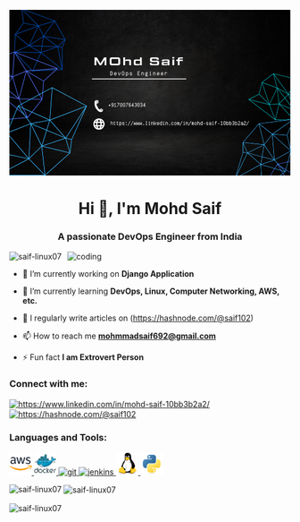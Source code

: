 ![logo](https://github.com/saif-linux07/saif-linux07/blob/main/Black%20Futuristic%20Software%20Engineer%20Business%20Card.png)
<h1 align="center">Hi 👋, I'm Mohd Saif</h1>
<h3 align="center">A passionate DevOps Engineer from India</h3>

<img align="right" alt="coding" width="400" src="https://cdn.dribbble.com/users/926537/screenshots/4502902/dev-ops-gif-dr.gif">

<p align="left"> <img src="https://komarev.com/ghpvc/?username=saif-linux07&label=Profile%20views&color=0e75b6&style=flat" alt="saif-linux07" /> </p>

- 🔭 I’m currently working on **Django Application**

- 🌱 I’m currently learning **DevOps, Linux, Computer Networking, AWS, etc.**

- 📝 I regularly write articles on (https://hashnode.com/@saif102)

- 📫 How to reach me **mohmmadsaif692@gmail.com**

- ⚡ Fun fact **I am Extrovert Person**

<h3 align="left">Connect with me:</h3>
<p align="left">
<a href="https://linkedin.com/in/https://www.linkedin.com/in/mohd-saif-10bb3b2a2/" target="blank"><img align="center" src="https://raw.githubusercontent.com/rahuldkjain/github-profile-readme-generator/master/src/images/icons/Social/linked-in-alt.svg" alt="https://www.linkedin.com/in/mohd-saif-10bb3b2a2/" height="30" width="40" /></a>
<a href="https://hashnode.com/https://hashnode.com/@saif102" target="blank"><img align="center" src="https://raw.githubusercontent.com/rahuldkjain/github-profile-readme-generator/master/src/images/icons/Social/hashnode.svg" alt="https://hashnode.com/@saif102" height="30" width="40" /></a>
</p>

<h3 align="left">Languages and Tools:</h3>
<p align="left"> <a href="https://aws.amazon.com" target="_blank" rel="noreferrer"> <img src="https://raw.githubusercontent.com/devicons/devicon/master/icons/amazonwebservices/amazonwebservices-original-wordmark.svg" alt="aws" width="40" height="40"/> </a> <a href="https://www.docker.com/" target="_blank" rel="noreferrer"> <img src="https://raw.githubusercontent.com/devicons/devicon/master/icons/docker/docker-original-wordmark.svg" alt="docker" width="40" height="40"/> </a> <a href="https://git-scm.com/" target="_blank" rel="noreferrer"> <img src="https://www.vectorlogo.zone/logos/git-scm/git-scm-icon.svg" alt="git" width="40" height="40"/> </a> <a href="https://www.jenkins.io" target="_blank" rel="noreferrer"> <img src="https://www.vectorlogo.zone/logos/jenkins/jenkins-icon.svg" alt="jenkins" width="40" height="40"/> </a> <a href="https://www.linux.org/" target="_blank" rel="noreferrer"> <img src="https://raw.githubusercontent.com/devicons/devicon/master/icons/linux/linux-original.svg" alt="linux" width="40" height="40"/> </a> <a href="https://www.python.org" target="_blank" rel="noreferrer"> <img src="https://raw.githubusercontent.com/devicons/devicon/master/icons/python/python-original.svg" alt="python" width="40" height="40"/> </a> </p>

<p><img align="left" src="https://github-readme-stats.vercel.app/api/top-langs?username=saif-linux07&show_icons=true&locale=en&layout=compact" alt="saif-linux07" /></p>

<p>&nbsp;<img align="center" src="https://github-readme-stats.vercel.app/api?username=saif-linux07&show_icons=true&locale=en" alt="saif-linux07" /></p>

<p><img align="center" src="https://github-readme-streak-stats.herokuapp.com/?user=saif-linux07&" alt="saif-linux07" /></p>
